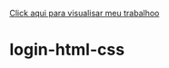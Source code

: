 <a href="http://127.0.0.1:5500/index.html">Click aqui para visualisar meu trabalhoo</a>

# login-html-css
